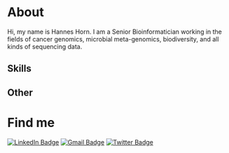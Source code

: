 # About 

Hi, my name is Hannes Horn. I am a Senior Bioinformatician working in the fields of cancer genomics, microbial meta-genomics, biodiversity, and all kinds of sequencing data. 

## Skills

## Other

# Find me
[![LinkedIn Badge](https://img.shields.io/badge/LinkedIn-informational?style=flat&logo=linkedin&logoColor=white&color=0D76A8)](https://www.linkedin.com/in/hannes-horn/)
[![Gmail Badge](https://img.shields.io/badge/Gmail-D14836?style=flat&logo=gmail&logoColor=white)](mailto:hannesdh88@gmail.com)
[![Twitter Badge](https://img.shields.io/badge/Twitter-1DA1F2?style=flat&logo=twitter&logoColor=white)](https://twitter.com/hannesdh88)
